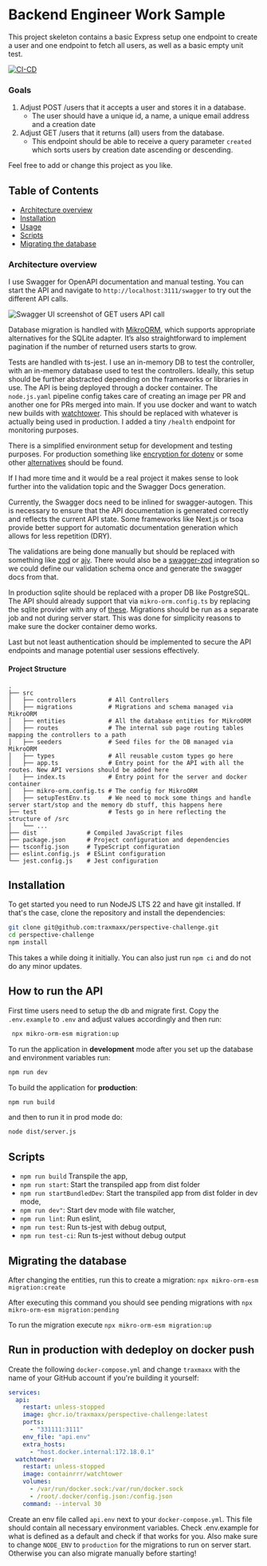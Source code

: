 # Backend Engineer Work Sample

This project skeleton contains a basic Express setup one endpoint to create a user and one endpoint to fetch all users, as well as a basic empty unit test.

[![CI-CD](https://github.com/Traxmaxx/perspective-challenge/actions/workflows/node.js.yml/badge.svg)](https://github.com/Traxmaxx/perspective-challenge/actions/workflows/node.js.yml)


### Goals
1. Adjust POST /users that it accepts a user and stores it in a database.
    * The user should have a unique id, a name, a unique email address and a creation date
2. Adjust GET /users that it returns (all) users from the database.
   * This endpoint should be able to receive a query parameter `created` which sorts users by creation date ascending or descending.

Feel free to add or change this project as you like.

## Table of Contents

- [Architecture overview](#architecture-overview)
- [Installation](#installation)
- [Usage](#usage)
- [Scripts](#scripts)
- [Migrating the database](#migrating-the-database)


### Architecture overview

I use Swagger for OpenAPI documentation and manual testing. You can start the API and navigate to `http://localhost:3111/swagger` to try out the different API calls.

![Swagger UI screenshot of GET users API call](screenshot.png)

Database migration is handled with [MikroORM](https://mikro-orm.io/), which supports appropriate alternatives for the SQLite adapter. It’s also straightforward to implement pagination if the number of returned users starts to grow.

Tests are handled with ts-jest. I use an in-memory DB to test the controller, with an in-memory database used to test the controllers. Ideally, this setup should be further abstracted depending on the frameworks or libraries in use. The API is being deployed through a docker container. The `node.js.yaml` pipeline config takes care of creating an image per PR and another one for PRs merged into main. If you use docker and want to watch new builds with [watchtower](https://github.com/containrrr/watchtower). This should be replaced with whatever is actually being used in production. I added a tiny `/health` endpoint for monitoring purposes.

There is a simplified environment setup for development and testing purposes. For production something like [encryption for dotenv](https://dotenvx.com/docs/quickstart/encryption) or some other [alternatives](https://developer.hashicorp.com/vault) should be found.

If I had more time and it would be a real project it makes sense to look further into the validation topic and the Swagger Docs generation.

Currently, the Swagger docs need to be inlined for swagger-autogen. This is necessary to ensure that the API documentation is generated correctly and reflects the current API state. Some frameworks like Next.js or tsoa provide better support for automatic documentation generation which allows for less repetition (DRY).

The validations are being done manually but should be replaced with something like [zod](https://www.npmjs.com/package/zod) or [ajv](https://www.npmjs.com/package/ajv). There would also be a [swagger-zod](https://www.npmjs.com/package/@kubb/swagger-zod) integration so we could define our validation schema once and generate the swagger docs from that.

In production sqlite should be replaced with a proper DB like PostgreSQL. The API should already support that via `mikro-orm.config.ts` by replacing the sqlite provider with any of [these](https://mikro-orm.io/docs/recipes). Migrations should be run as a separate job and not during server start. This was done for simplicity reasons to make sure the docker container demo works.

Last but not least authentication should be implemented to secure the API endpoints and manage potential user sessions effectively.

#### Project Structure

```plaintext
.
├── src
│   ├── controllers         # All Controllers
│   ├── migrations          # Migrations and schema managed via MikroORM
│   ├── entities            # All the database entities for MikroORM
│   ├── routes              # The internal sub page routing tables mapping the controllers to a path
│   ├── seeders             # Seed files for the DB managed via MikroORM
│   ├── types               # All reusable custom types go here
│   ├── app.ts              # Entry point for the API with all the routes. New API versions should be added here
│   ├── index.ts            # Entry point for the server and docker container
│   ├── mikro-orm.config.ts # The config for MikroORM
│   ├── setupTestEnv.ts     # We need to mock some things and handle server start/stop and the memory db stuff, this happens here
├── test                    # Tests go in here reflecting the structure of /src
│   └── ...
├── dist              # Compiled JavaScript files
├── package.json      # Project configuration and dependencies
├── tsconfig.json     # TypeScript configuration
├── eslint.config.js  # ESLint configuration
└── jest.config.js    # Jest configuration
```

## Installation

To get started you need to run NodeJS LTS 22 and have git installed. If that's the case, clone the repository and install the dependencies:

```bash
git clone git@github.com:traxmaxx/perspective-challenge.git
cd perspective-challenge
npm install

```

This takes a while doing it initially. You can also just run `npm ci` and do not do any minor updates.


## How to run the API

First time users need to setup the db and migrate first. Copy the `.env.example` to `.env` and adjust values accordingly and then run:

```bash
 npx mikro-orm-esm migration:up
```

To run the application in **development** mode after you set up the database and environment variables run:

```bash
npm run dev
```

To build the application for **production**:

```bash
npm run build
```

and then to run it in prod mode do:

```bash
node dist/server.js
```


## Scripts 
- `npm run build` Transpile the app,
- `npm run start`: Start the transpiled app from dist folder 
- `npm run startBundledDev`: Start the transpiled app from dist folder in dev mode,
- `npm run dev"`: Start dev mode with file watcher,
- `npm run lint`: Run eslint,
- `npm run test`: Run ts-jest with debug output,
- `npm run test-ci`: Run ts-jest without debug output


## Migrating the database

After changing the entities, run this to create a migration:
`npx mikro-orm-esm migration:create`

After executing this command you should see pending migrations with
`npx mikro-orm-esm migration:pending`

To run the migration execute
`npx mikro-orm-esm migration:up`


## Run in production with dedeploy on docker push

Create the following `docker-compose.yml` and change `traxmaxx` with the name of your GitHub account if you're building it yourself:

```yaml
services:
  api:
    restart: unless-stopped
    image: ghcr.io/traxmaxx/perspective-challenge:latest
    ports:
      - "331111:3111"
    env_file: "api.env"
    extra_hosts:
      - "host.docker.internal:172.18.0.1"
  watchtower:
    restart: unless-stopped
    image: containrrr/watchtower
    volumes:
      - /var/run/docker.sock:/var/run/docker.sock
      - /root/.docker/config.json:/config.json
    command: --interval 30
```

Create an env file called `api.env` next to your `docker-compose.yml`. This file should contain all necessary environment variables. Check .env.example for what is defined as a default and check if that works for you.
Also make sure to change `NODE_ENV` to `production` for the migrations to run on server start. Otherwise you can also migrate manually before starting!